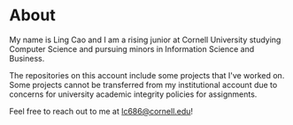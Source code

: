 # About

My name is Ling Cao and I am a rising junior at Cornell University studying Computer Science and pursuing minors in Information Science and Business.

The repositories on this account include some projects that I've worked on. Some projects cannot be transferred from my institutional account due to concerns for university academic integrity policies for assignments.

Feel free to reach out to me at lc686@cornell.edu!

